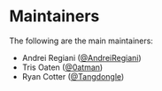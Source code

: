 # Maintainers

The following are the main maintainers:

- Andrei Regiani ([@AndreiRegiani](https://github.com/AndreiRegiani))
- Tris Oaten ([@0atman](https://github.com/0atman))
- Ryan Cotter ([@Tangdongle](https://github.com/Tangdongle))
